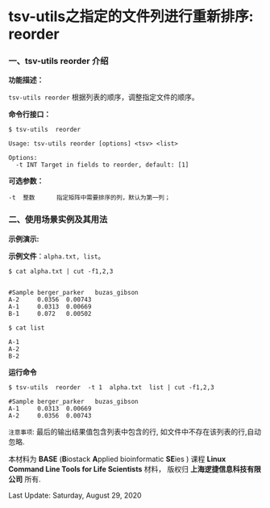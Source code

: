 # tsv-utils之指定的文件列进行重新排序: reorder

### 一、tsv-utils reorder 介绍

**功能描述：**

`tsv-utils reorder` 根据列表的顺序，调整指定文件的顺序。

**命令行接口：**

    $ tsv-utils  reorder
    
    Usage: tsv-utils reorder [options] <tsv> <list>
    
    Options:
      -t INT Target in fields to reorder, default: [1]


**可选参数：**

    -t  整数      指定矩阵中需要排序的列，默认为第一列；

### 二、使用场景实例及其用法

**示例演示:**

**示例文件**：`alpha.txt, list`。

    $ cat alpha.txt | cut -f1,2,3


    #Sample berger_parker   buzas_gibson
    A-2     0.0356  0.00743
    A-1     0.0313  0.00669
    B-1     0.072   0.00502

```
$ cat list
```


    A-1
    A-2
    B-2

**运行命令**

    $ tsv-utils  reorder  -t 1  alpha.txt  list | cut -f1,2,3
    
    #Sample berger_parker   buzas_gibson
    A-1     0.0313  0.00669
    A-2     0.0356  0.00743

`注意事项`: 最后的输出结果值包含列表中包含的行, 如文件中不存在该列表的行,自动忽略.

本材料为 **BASE** (**B**iostack **A**pplied bioinformatic **SE**ies ) 课程 **Linux Command Line Tools for Life Scientists** 材料， 版权归 **上海逻捷信息科技有限公司** 所有.

Last Update: Saturday, August 29, 2020